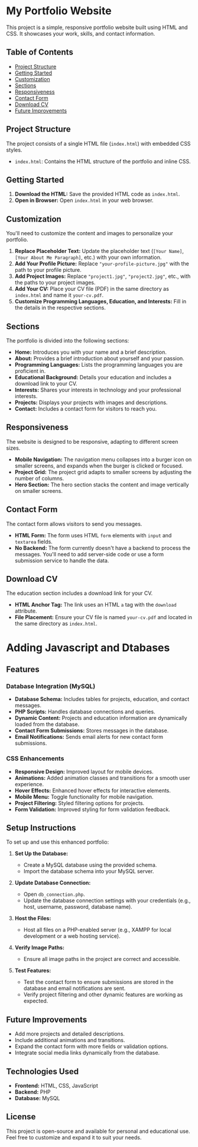# My Portfolio Website

This project is a simple, responsive portfolio website built using HTML and CSS. It showcases your work, skills, and contact information.

## Table of Contents

- [Project Structure](#project-structure)
- [Getting Started](#getting-started)
- [Customization](#customization)
- [Sections](#sections)
- [Responsiveness](#responsiveness)
- [Contact Form](#contact-form)
- [Download CV](#download-cv)
- [Future Improvements](#future-improvements)

## Project Structure

The project consists of a single HTML file (`index.html`) with embedded CSS styles.

-   `index.html`: Contains the HTML structure of the portfolio and inline CSS.

## Getting Started

1.  **Download the HTML:** Save the provided HTML code as `index.html`.
2.  **Open in Browser:** Open `index.html` in your web browser.

## Customization

You'll need to customize the content and images to personalize your portfolio.

1.  **Replace Placeholder Text:** Update the placeholder text (`[Your Name]`, `[Your About Me Paragraph]`, etc.) with your own information.
2.  **Add Your Profile Picture:** Replace `"your-profile-picture.jpg"` with the path to your profile picture.
3.  **Add Project Images:** Replace `"project1.jpg"`, `"project2.jpg"`, etc., with the paths to your project images.
4.  **Add Your CV:** Place your CV file (PDF) in the same directory as `index.html` and name it `your-cv.pdf`.
5.  **Customize Programming Languages, Education, and Interests:** Fill in the details in the respective sections.

## Sections

The portfolio is divided into the following sections:

-   **Home:** Introduces you with your name and a brief description.
-   **About:** Provides a brief introduction about yourself and your passion.
-   **Programming Languages:** Lists the programming languages you are proficient in.
-   **Educational Background:** Details your education and includes a download link to your CV.
-   **Interests:** Shares your interests in technology and your professional interests.
-   **Projects:** Displays your projects with images and descriptions.
-   **Contact:** Includes a contact form for visitors to reach you.

## Responsiveness

The website is designed to be responsive, adapting to different screen sizes.

-   **Mobile Navigation:** The navigation menu collapses into a burger icon on smaller screens, and expands when the burger is clicked or focused.
-   **Project Grid:** The project grid adapts to smaller screens by adjusting the number of columns.
-   **Hero Section:** The hero section stacks the content and image vertically on smaller screens.

## Contact Form

The contact form allows visitors to send you messages.

-   **HTML Form:** The form uses HTML `form` elements with `input` and `textarea` fields.
-   **No Backend:** The form currently doesn't have a backend to process the messages. You'll need to add server-side code or use a form submission service to handle the data.

## Download CV

The education section includes a download link for your CV.

-   **HTML Anchor Tag:** The link uses an HTML `a` tag with the `download` attribute.
-   **File Placement:** Ensure your CV file is named `your-cv.pdf` and located in the same directory as `index.html`.
# Adding Javascript and Dtabases
## Features

### Database Integration (MySQL)
- **Database Schema:** Includes tables for projects, education, and contact messages.
- **PHP Scripts:** Handles database connections and queries.
- **Dynamic Content:** Projects and education information are dynamically loaded from the database.
- **Contact Form Submissions:** Stores messages in the database.
- **Email Notifications:** Sends email alerts for new contact form submissions.

### CSS Enhancements
- **Responsive Design:** Improved layout for mobile devices.
- **Animations:** Added animation classes and transitions for a smooth user experience.
- **Hover Effects:** Enhanced hover effects for interactive elements.
- **Mobile Menu:** Toggle functionality for mobile navigation.
- **Project Filtering:** Styled filtering options for projects.
- **Form Validation:** Improved styling for form validation feedback.

## Setup Instructions

To set up and use this enhanced portfolio:

1. **Set Up the Database:**
   - Create a MySQL database using the provided schema.
   - Import the database schema into your MySQL server.

2. **Update Database Connection:**
   - Open `db_connection.php`.
   - Update the database connection settings with your credentials (e.g., host, username, password, database name).

3. **Host the Files:**
   - Host all files on a PHP-enabled server (e.g., XAMPP for local development or a web hosting service).

4. **Verify Image Paths:**
   - Ensure all image paths in the project are correct and accessible.

5. **Test Features:**
   - Test the contact form to ensure submissions are stored in the database and email notifications are sent.
   - Verify project filtering and other dynamic features are working as expected.

## Future Improvements
- Add more projects and detailed descriptions.
- Include additional animations and transitions.
- Expand the contact form with more fields or validation options.
- Integrate social media links dynamically from the database.

## Technologies Used
- **Frontend:** HTML, CSS, JavaScript
- **Backend:** PHP
- **Database:** MySQL

## License
This project is open-source and available for personal and educational use. Feel free to customize and expand it to suit your needs.


